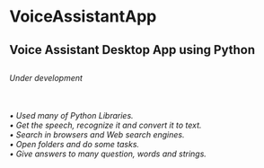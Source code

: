 # VoiceAssistantApp
<h2> Voice Assistant Desktop App using Python <h2>
  <h6> Under development <h6>

<br>•	Used many of Python Libraries.
<br>•	Get the speech, recognize it and convert it to text.
<br>•	Search in browsers and Web search engines.
<br>•	Open folders and do some tasks.
<br>•	Give  answers to  many question, words and strings.
